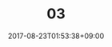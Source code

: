 ---
title: "03"
date: 2017-08-23T01:53:38+09:00
eyecatch: ""
categories: ""
tags: ["a", "b"]
draft: false
---